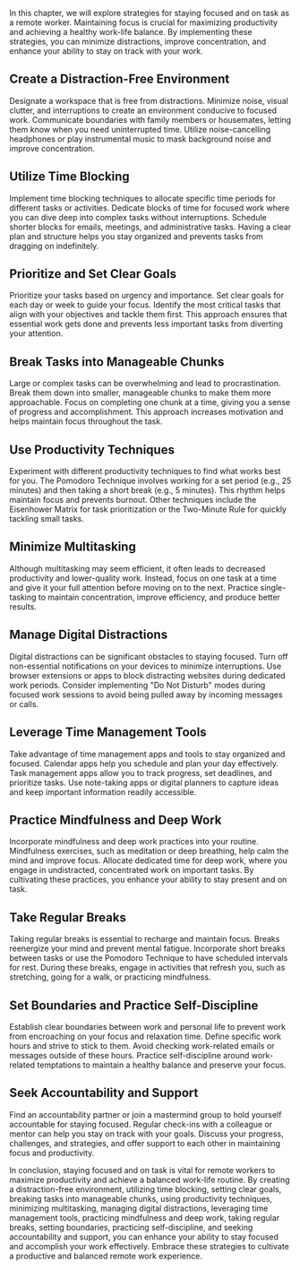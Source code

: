 
In this chapter, we will explore strategies for staying focused and on task as a remote worker. Maintaining focus is crucial for maximizing productivity and achieving a healthy work-life balance. By implementing these strategies, you can minimize distractions, improve concentration, and enhance your ability to stay on track with your work.

Create a Distraction-Free Environment
-------------------------------------

Designate a workspace that is free from distractions. Minimize noise, visual clutter, and interruptions to create an environment conducive to focused work. Communicate boundaries with family members or housemates, letting them know when you need uninterrupted time. Utilize noise-cancelling headphones or play instrumental music to mask background noise and improve concentration.

Utilize Time Blocking
---------------------

Implement time blocking techniques to allocate specific time periods for different tasks or activities. Dedicate blocks of time for focused work where you can dive deep into complex tasks without interruptions. Schedule shorter blocks for emails, meetings, and administrative tasks. Having a clear plan and structure helps you stay organized and prevents tasks from dragging on indefinitely.

Prioritize and Set Clear Goals
------------------------------

Prioritize your tasks based on urgency and importance. Set clear goals for each day or week to guide your focus. Identify the most critical tasks that align with your objectives and tackle them first. This approach ensures that essential work gets done and prevents less important tasks from diverting your attention.

Break Tasks into Manageable Chunks
----------------------------------

Large or complex tasks can be overwhelming and lead to procrastination. Break them down into smaller, manageable chunks to make them more approachable. Focus on completing one chunk at a time, giving you a sense of progress and accomplishment. This approach increases motivation and helps maintain focus throughout the task.

Use Productivity Techniques
---------------------------

Experiment with different productivity techniques to find what works best for you. The Pomodoro Technique involves working for a set period (e.g., 25 minutes) and then taking a short break (e.g., 5 minutes). This rhythm helps maintain focus and prevents burnout. Other techniques include the Eisenhower Matrix for task prioritization or the Two-Minute Rule for quickly tackling small tasks.

Minimize Multitasking
---------------------

Although multitasking may seem efficient, it often leads to decreased productivity and lower-quality work. Instead, focus on one task at a time and give it your full attention before moving on to the next. Practice single-tasking to maintain concentration, improve efficiency, and produce better results.

Manage Digital Distractions
---------------------------

Digital distractions can be significant obstacles to staying focused. Turn off non-essential notifications on your devices to minimize interruptions. Use browser extensions or apps to block distracting websites during dedicated work periods. Consider implementing "Do Not Disturb" modes during focused work sessions to avoid being pulled away by incoming messages or calls.

Leverage Time Management Tools
------------------------------

Take advantage of time management apps and tools to stay organized and focused. Calendar apps help you schedule and plan your day effectively. Task management apps allow you to track progress, set deadlines, and prioritize tasks. Use note-taking apps or digital planners to capture ideas and keep important information readily accessible.

Practice Mindfulness and Deep Work
----------------------------------

Incorporate mindfulness and deep work practices into your routine. Mindfulness exercises, such as meditation or deep breathing, help calm the mind and improve focus. Allocate dedicated time for deep work, where you engage in undistracted, concentrated work on important tasks. By cultivating these practices, you enhance your ability to stay present and on task.

Take Regular Breaks
-------------------

Taking regular breaks is essential to recharge and maintain focus. Breaks reenergize your mind and prevent mental fatigue. Incorporate short breaks between tasks or use the Pomodoro Technique to have scheduled intervals for rest. During these breaks, engage in activities that refresh you, such as stretching, going for a walk, or practicing mindfulness.

Set Boundaries and Practice Self-Discipline
-------------------------------------------

Establish clear boundaries between work and personal life to prevent work from encroaching on your focus and relaxation time. Define specific work hours and strive to stick to them. Avoid checking work-related emails or messages outside of these hours. Practice self-discipline around work-related temptations to maintain a healthy balance and preserve your focus.

Seek Accountability and Support
-------------------------------

Find an accountability partner or join a mastermind group to hold yourself accountable for staying focused. Regular check-ins with a colleague or mentor can help you stay on track with your goals. Discuss your progress, challenges, and strategies, and offer support to each other in maintaining focus and productivity.

In conclusion, staying focused and on task is vital for remote workers to maximize productivity and achieve a balanced work-life routine. By creating a distraction-free environment, utilizing time blocking, setting clear goals, breaking tasks into manageable chunks, using productivity techniques, minimizing multitasking, managing digital distractions, leveraging time management tools, practicing mindfulness and deep work, taking regular breaks, setting boundaries, practicing self-discipline, and seeking accountability and support, you can enhance your ability to stay focused and accomplish your work effectively. Embrace these strategies to cultivate a productive and balanced remote work experience.
